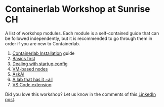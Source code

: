 # Containerlab Workshop at Sunrise CH

A list of workshop modules. Each module is a self-contained guide that can be followed independently, but it is recommended to go through them in order if you are new to Containerlab.

1. [Containerlab Installation](05-install/README.md) guide
2. [Basics first](10-basics/README.md)
3. [Dealing with startup config](15-startup/README.md)
4. [VM-based nodes](20-vm/README.md)
5. [AskAI](30-askai/README.md)
6. [A lab that has it ~all](45-streaming-telemetry/README.md)
7. [VS Code extension](50-clab-vscode-extension/README.md)

Did you love this workshop? Let us know in the comments of this [LinkedIn post](TBD).
